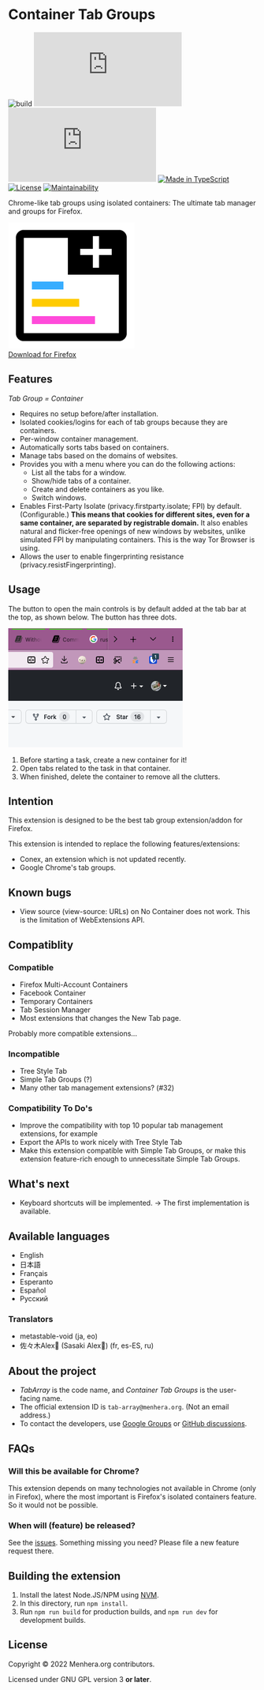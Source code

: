 # Container Tab Groups

![build](https://github.com/menhera-org/TabArray/actions/workflows/node.js.yml/badge.svg)
[![Downloads](https://img.shields.io/amo/dw/tab-array@menhera.org)](https://addons.mozilla.org/firefox/addon/container-tab-groups/)
[![Users](https://img.shields.io/amo/users/tab-array@menhera.org)](https://addons.mozilla.org/firefox/addon/container-tab-groups/)
[![Made in TypeScript](https://img.shields.io/badge/Made%20in-TypeScript-%233178c6?logo=typescript&logoColor=white)](https://www.typescriptlang.org/)
[![License](https://img.shields.io/github/license/menhera-org/TabArray)](https://www.gnu.org/licenses/gpl-3.0.en.html)
[![Maintainability](https://api.codeclimate.com/v1/badges/80a4d073dd8edce17391/maintainability)](https://codeclimate.com/github/menhera-org/TabArray/maintainability)

Chrome-like tab groups using isolated containers: The ultimate tab manager and groups for Firefox.

[![Extension icon](TabArray.png)](https://addons.mozilla.org/firefox/addon/container-tab-groups/)  
[Download for Firefox](https://addons.mozilla.org/firefox/addon/container-tab-groups/)

## Features

_Tab Group = Container_

- Requires no setup before/after installation.
- Isolated cookies/logins for each of tab groups because they are containers.
- Per-window container management.
- Automatically sorts tabs based on containers.
- Manage tabs based on the domains of websites.
- Provides you with a menu where you can do the following actions:
    - List all the tabs for a window.
    - Show/hide tabs of a container.
    - Create and delete containers as you like.
    - Switch windows.
- Enables First-Party Isolate (privacy.firstparty.isolate; FPI) by default. (Configurable.) **This means that cookies for different sites, even for a same container, are separated by registrable domain.** It also enables natural and flicker-free openings of new windows by websites, unlike simulated FPI by manipulating containers. This is the way Tor Browser is using.
- Allows the user to enable fingerprinting resistance (privacy.resistFingerprinting).

## Usage

The button to open the main controls is by default added at the tab bar at the top, as shown below. The button has three dots.

![screenshot](tab-button.png)

1. Before starting a task, create a new container for it!
2. Open tabs related to the task in that container.
3. When finished, delete the container to remove all the clutters.

## Intention

This extension is designed to be the best tab group extension/addon for Firefox.

This extension is intended to replace the following features/extensions:

- Conex, an extension which is not updated recently.
- Google Chrome's tab groups.

## Known bugs

- View source (view-source: URLs) on No Container does not work. This is the limitation of WebExtensions API.

## Compatiblity

### Compatible

- Firefox Multi-Account Containers
- Facebook Container
- Temporary Containers
- Tab Session Manager
- Most extensions that changes the New Tab page.

Probably more compatible extensions...

### Incompatible

- Tree Style Tab
- Simple Tab Groups (?)
- Many other tab management extensions? (#32)

### Compatibility To Do's

- Improve the compatibility with top 10 popular tab management extensions, for example
- Export the APIs to work nicely with Tree Style Tab
- Make this extension compatible with Simple Tab Groups, or make this extension feature-rich
enough to unnecessitate Simple Tab Groups.

## What's next

- Keyboard shortcuts will be implemented. → The first implementation is available.

## Available languages

- English
- 日本語
- Français
- Esperanto
- Español
- Русский

### Translators

- metastable-void (ja, eo)
- 佐々木Alex🐇 (Sasaki Alex🐇) (fr, es-ES, ru)

## About the project

- _TabArray_ is the code name, and _Container Tab Groups_ is the user-facing name.
- The official extension ID is `tab-array@menhera.org`. (Not an email address.)
- To contact the developers, use [Google Groups](https://groups.google.com/a/menhera.com/g/ctg-l) or [GitHub discussions](https://github.com/menhera-org/TabArray/discussions).

## FAQs

### Will this be available for Chrome?

This extension depends on many technologies not available in Chrome (only in Firefox),
where the most important is Firefox's isolated containers feature.
So it would not be possible.

### When will (feature) be released?

See the [issues](https://github.com/menhera-org/TabArray/issues).
Something missing you need? Please file a new feature request there.

## Building the extension

1. Install the latest Node.JS/NPM using [NVM](https://github.com/nvm-sh/nvm).
2. In this directory, run `npm install`.
3. Run `npm run build` for production builds, and `npm run dev` for development builds.

## License

Copyright &copy; 2022 Menhera.org contributors.

Licensed under GNU GPL version 3 **or later**.
